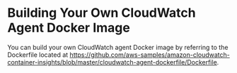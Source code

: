 # Building Your Own CloudWatch Agent Docker Image<a name="ContainerInsights-build-docker-image"></a>

You can build your own CloudWatch agent Docker image by referring to the Dockerfile located at [ https://github\.com/aws\-samples/amazon\-cloudwatch\-container\-insights/blob/master/cloudwatch\-agent\-dockerfile/Dockerfile](https://github.com/aws-samples/amazon-cloudwatch-container-insights/blob/master/cloudwatch-agent-dockerfile/Dockerfile)\.